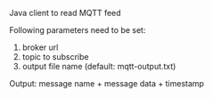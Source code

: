Java client to read MQTT feed

Following parameters need to be set:<br>
1. broker url<br>
2. topic to subscribe<br>
3. output file name (default: mqtt-output.txt)<br>

Output: message name + message data + timestamp
